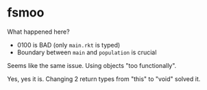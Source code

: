 fsmoo
=====

What happened here?

- 0100 is BAD (only `main.rkt` is typed)
- Boundary between `main` and `population` is crucial


Seems like the same issue. Using objects "too functionally".

Yes, yes it is.
Changing 2 return types from "this" to "void" solved it.
